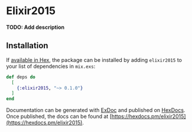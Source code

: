 # Elixir2015

**TODO: Add description**

## Installation

If [available in Hex](https://hex.pm/docs/publish), the package can be installed
by adding `elixir2015` to your list of dependencies in `mix.exs`:

```elixir
def deps do
  [
    {:elixir2015, "~> 0.1.0"}
  ]
end
```

Documentation can be generated with [ExDoc](https://github.com/elixir-lang/ex_doc)
and published on [HexDocs](https://hexdocs.pm). Once published, the docs can
be found at [https://hexdocs.pm/elixir2015](https://hexdocs.pm/elixir2015).

